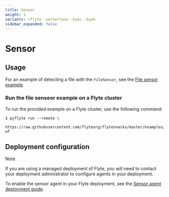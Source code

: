 ```yaml
---
title: Sensor
weight: 1
variants: +flyte -serverless -byoc -byok
sidebar_expanded: false
---
```


# Sensor

## Usage

For an example of detecting a file with the `FileSensor`, see the [File sensor example](./file_sensor_example).

### Run the file senseor example on a Flyte cluster

To run the provided example on a Flyte cluster, use the following command:

```shell
$ pyflyte run --remote \
  https://raw.githubusercontent.com/flyteorg/flytesnacks/master/examples/sensor/sensor/file_sensor_example.py wf
```

## Deployment configuration

> [!NOTE]
> If you are using a managed deployment of Flyte, you will need to contact your deployment administrator to configure agents in your deployment.

To enable the sensor agent in your Flyte deployment, see the [Sensor agent deployment guide](https://docs-legacy.flyte.org/en/latest/deployment/agents/sensor.html#deployment-agent-setup-sensor).

